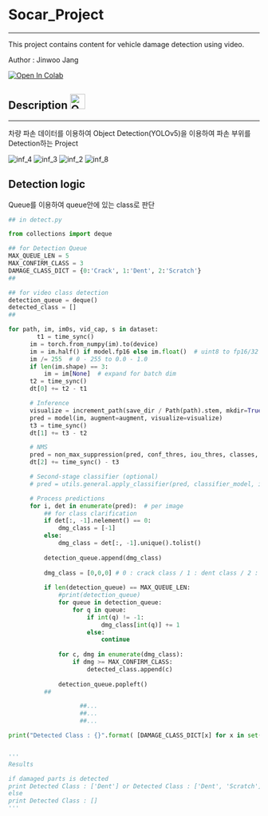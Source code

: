 # Socar_Project
---

This project contains content for vehicle damage detection using video.

Author : Jinwoo Jang 

<a href="https://colab.research.google.com/drive/1azkWsrOhVkZfQKse6MQEff5WpChougP9"><img src="https://colab.research.google.com/assets/colab-badge.svg" alt="Open In Colab"></a>


## Description <a href="https://buttery-gambler-1c2.notion.site/Socar-Hackerton-11-1434cfce47674f18a5690c0d63d93453"><img src="https://upload.wikimedia.org/wikipedia/commons/e/e9/Notion-logo.svg" alt="Open In Notion" width="30" height="30"></a> 
---

차량 파손 데이터를 이용하여 Object Detection(YOLOv5)을 이용하여 파손 부위를 Detection하는 Project

![inf_4](https://user-images.githubusercontent.com/50437310/178749754-ea4b11c0-6d11-4d73-aea7-d1aac0b0590f.jpeg)
![inf_3](https://user-images.githubusercontent.com/50437310/178749767-199e5b8d-7e29-4e4d-ab5a-e16014b2788c.png)
![inf_2](https://user-images.githubusercontent.com/50437310/178749783-b32aa054-1ae2-45a8-a765-2a748ef34b06.png)
![inf_8](https://user-images.githubusercontent.com/50437310/178749895-e7247230-7ec2-47af-b88a-a2a327b36bc5.jpeg)

## Detection logic

Queue를 이용하여 queue안에 있는 class로 판단

```python
## in detect.py

from collections import deque

## for Detection Queue
MAX_QUEUE_LEN = 5
MAX_CONFIRM_CLASS = 3
DAMAGE_CLASS_DICT = {0:'Crack', 1:'Dent', 2:'Scratch'}
##

## for video class detection
detection_queue = deque()
detected_class = []
##

for path, im, im0s, vid_cap, s in dataset:
	    t1 = time_sync()
      im = torch.from_numpy(im).to(device)
      im = im.half() if model.fp16 else im.float()  # uint8 to fp16/32
      im /= 255  # 0 - 255 to 0.0 - 1.0
      if len(im.shape) == 3:
          im = im[None]  # expand for batch dim
      t2 = time_sync()
      dt[0] += t2 - t1

      # Inference
      visualize = increment_path(save_dir / Path(path).stem, mkdir=True) if visualize else False
      pred = model(im, augment=augment, visualize=visualize)
      t3 = time_sync()
      dt[1] += t3 - t2

      # NMS
      pred = non_max_suppression(pred, conf_thres, iou_thres, classes, agnostic_nms, max_det=max_det)
      dt[2] += time_sync() - t3

      # Second-stage classifier (optional)
      # pred = utils.general.apply_classifier(pred, classifier_model, im, im0s)

      # Process predictions
      for i, det in enumerate(pred):  # per image
          ## for class clarification
          if det[:, -1].nelement() == 0:
              dmg_class = [-1]
          else:
              dmg_class = det[:, -1].unique().tolist()
      
          detection_queue.append(dmg_class)
          
          dmg_class = [0,0,0] # 0 : crack class / 1 : dent class / 2 : scratch class
          
          if len(detection_queue) == MAX_QUEUE_LEN:
              #print(detection_queue)
              for queue in detection_queue:
                  for q in queue:
                      if int(q) != -1:
                          dmg_class[int(q)] += 1
                      else:
                          continue
              
              for c, dmg in enumerate(dmg_class):
                  if dmg >= MAX_CONFIRM_CLASS:
                      detected_class.append(c)
                  
              detection_queue.popleft()
          ##

					##...
					##...
					##...

print("Detected Class : {}".format( [DAMAGE_CLASS_DICT[x] for x in set(detected_class)]))


'''
Results

if damaged parts is detected 
print Detected Class : ['Dent'] or Detected Class : ['Dent', 'Scratch'] ...
else
print Detected Class : []
'''

```
